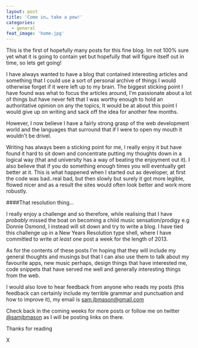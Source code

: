 ```yaml
---
layout: post
title: 'Come in… take a pew!'
categories:
  - general
feat_image: 'home.jpg'
---
```

This is the first of hopefully many posts for this fine blog. Im not 100% sure yet what it is going to contain yet but hopefully that will figure itself out in time, so lets get going!

I have always wanted to have a blog that contained interesting articles and something that I could use a sort of personal archive of things I would otherwise forget if it were left up to  my brain. The biggest sticking point I have found was what to focus the articles around, I'm passionate about a lot of things but have never felt that I was worthy enough to hold an authoritative opinion on any the topics, It would be at about this point I would give up on writing and sack off the idea for another few months.
<!--more--> However, I now believe I have a fairly strong grasp of the web development world and the languages that surround that if I were to open my mouth it wouldn't be drivel.

Writing has always been a sticking point for me, I really enjoy it but have found it hard to sit down and concentrate putting my thoughts down in a logical way (that and university has a way of beating the enjoyment out it). I also believe that if you do something enough times you will eventually get better at it. This is what happened when I started out as developer, at first the code was bad..real bad, but then slowly but surely it got more legible, flowed nicer and as a result the sites would often look better and work more robustly.

####That resolution thing…

I really enjoy a challenge and so therefore, while realising that I have *probably* missed the boat on becoming a child music sensation/prodigy e.g Donnie Osmond, I instead will sit down and try to write a blog. I have tied this challenge up in a New Years Resolution type shell, where I have committed to write *at least* one post a week for the length of 2013.

As for the contents of these posts I'm hoping that they will include my general thoughts and musings but that I can also use them to talk about my favourite apps, new music perhaps, design things that have interested me, code snippets that have served me well and generally interesting things from the web.

I would also love to hear feedback from anyone who reads my posts (this feedback can certainly include my terrible grammar and punctuation and how to improve it), my email is sam.jbmason@gmail.com

Check back in the coming weeks for more posts or follow me on twitter [@samjbmason](http://twitter.com/samjbmason) as I will be posting links on there.

Thanks for reading

X